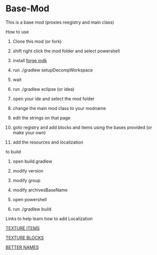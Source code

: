 # Base-Mod
This is a base mod (proxies reegistry and main class)


How to use

1. Clone this mod (or fork)

2. shift right click the mod folder and select powershell

3. install [forge mdk](https://files.minecraftforge.net/)

4. run ./gradlew setupDecompWorkspace

5. wait

6. run ./gradlew eclipse (or idea)

7. open your ide and select the mod folder

8. change the main mod class to your modname

9. edit the strings on that page

10. goto registry and add blocks and items using the bases provided (or make your own)

11. add the resources and localization

to build 

1. open build.gradlew

2. modify version

3. modify group

4. modify archivesBaseName

5. open powershell

6. run ./gradlew build


Links to help learn how to add Localization

[TEXTURE ITEMS](https://shadowfacts.net/tutorials/forge-modding-112/json-item-models/)

[TEXTURE BLOCKS](https://shadowfacts.net/tutorials/forge-modding-112/basic-forge-blockstates/)

[BETTER NAMES](https://shadowfacts.net/tutorials/forge-modding-112/localization/)
